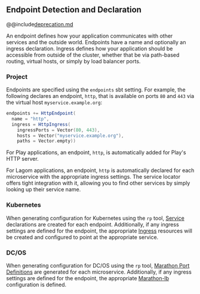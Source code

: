 ## Endpoint Detection and Declaration

@@include[deprecation.md](deprecation.md)

An endpoint defines how your application communicates with other services and the outside world. Endpoints have a name and optionally an ingress declaration. Ingress defines how your application should be accessible from outside of the cluster, whether that be via path-based routing, virtual hosts, or simply by load balancer ports.

### Project

Endpoints are specified using the `endpoints` sbt setting. For example, the following declares an endpoint, `http`, that is available on ports `80` and `443` via the virtual host `myservice.example.org`:

```sbt
endpoints += HttpEndpoint(
  name = "http",
  ingress = HttpIngress(
    ingressPorts = Vector(80, 443),
    hosts = Vector("myservice.example.org"),
    paths = Vector.empty))
```

For Play applications, an endpoint, `http`, is automatically added for Play's HTTP server.

For Lagom applications, an endpoint, `http` is automatically declared for each microservice with the appropriate ingress settings. The service locator offers tight integration with it, allowing you to find other services by simply looking up their service name.

<link rel="stylesheet" type="text/css" href="../css/custom.css">

### Kubernetes

When generating configuration for Kubernetes using the `rp` tool, [Service](https://kubernetes.io/docs/concepts/services-networking/service/) declarations are created for each endpoint. Additionally, if any ingress settings are defined for the endpoint, the appropriate [Ingress](https://kubernetes.io/docs/concepts/services-networking/ingress/) resources will be created and configured to point at the appropriate service.


### DC/OS

When generating configuration for DC/OS using the `rp` tool, [Marathon Port Definitions](https://mesosphere.github.io/marathon/docs/ports.html) are generated for each microservice. Additionally, if any ingress settings are defined for the endpoint, the appropriate [Marathon-lb](https://github.com/mesosphere/marathon-lb) configuration is defined.
